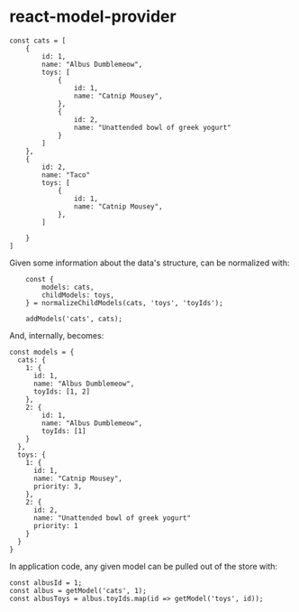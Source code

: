 # react-model-provider

```
const cats = [
    {
        id: 1,
        name: "Albus Dumblemeow",
        toys: [
            {
                id: 1,
                name: "Catnip Mousey",
            },
            {
                id: 2,
                name: "Unattended bowl of greek yogurt"
            }
        ]
    },
    {
        id: 2,
        name: "Taco"
        toys: [
            {
                id: 1,
                name: "Catnip Mousey",
            },
        ]

    }
]
```

Given some information about the data's structure, can be normalized with:

```
    const {
        models: cats,
        childModels: toys,
    } = normalizeChildModels(cats, 'toys', 'toyIds');

    addModels('cats', cats);
```

And, internally, becomes:

```
const models = {
  cats: {
    1: {
      id: 1,
      name: "Albus Dumblemeow",
      toyIds: [1, 2]
    },
    2: {
        id: 1,
        name: "Albus Dumblemeow",
        toyIds: [1]
    }
  },
  toys: {
    1: {
      id: 1,
      name: "Catnip Mousey",
      priority: 3,
    },
    2: {
      id: 2,
      name: "Unattended bowl of greek yogurt"
      priority: 1
    }
  }
}
```

In application code, any given model can be pulled out of the store with:

```
const albusId = 1;
const albus = getModel('cats', 1);
const albusToys = albus.toyIds.map(id => getModel('toys', id));
```

